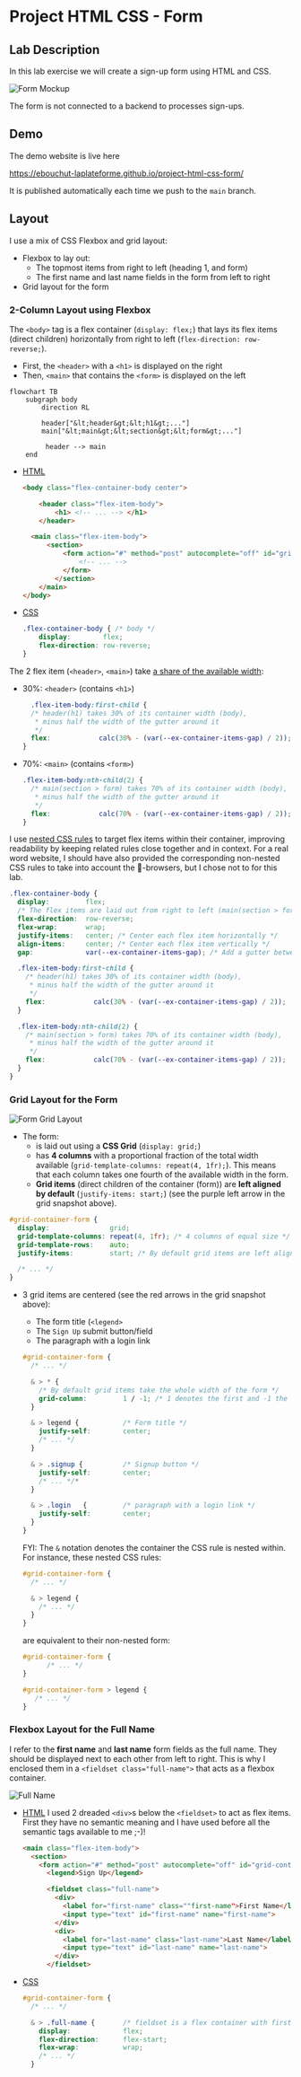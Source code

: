 # Project HTML CSS - Form

## Lab Description

In this lab exercise we will create a sign-up form using HTML and CSS.  

![Form Mockup](img/form-mockup.png)

The form is not connected to a backend to processes sign-ups.

## Demo

The demo website is live here

https://ebouchut-laplateforme.github.io/project-html-css-form/

It is published automatically each time we push to the `main` branch.

## Layout

I use a mix of CSS Flexbox and grid layout:
- Flexbox to lay out:
    -  The topmost items from right to left (heading 1, and form)
    -  The first name and last name fields in the form from left to right
- Grid layout for the form

### 2-Column Layout using Flexbox

The `<body>` tag is a flex container (`display: flex;`) that lays its flex items (direct children) horizontally from right to left (`flex-direction: row-reverse;`).

- First, the `<header>` with a `<h1>` is displayed on the right
- Then, `<main>` that contains the `<form>` is displayed on the left

```mermaid
flowchart TB
    subgraph body
        direction RL

        header["&lt;header&gt;&lt;h1&gt;..."]
        main["&lt;main&gt;&lt;section&gt;&lt;form&gt;..."]

         header --> main
    end
```

- [HTML](https://github.com/ebouchut-laplateforme/project-html-css-form/blob/de9aa0f95999fc959570fe675cc84a0cfab4aefc/index.html#L12-L21)
  ```html
  <body class="flex-container-body center">
  
      <header class="flex-item-body">
          <h1> <!-- ... --> </h1>
      </header>

    <main class="flex-item-body">
        <section>
            <form action="#" method="post" autocomplete="off" id="grid-container-form">
                <!-- ... -->
            </form>
          </section>
      </main>
  </body>
  ```
- [CSS](https://github.com/ebouchut-laplateforme/project-html-css-form/blob/de9aa0f95999fc959570fe675cc84a0cfab4aefc/css/styles.css#L76-L78)
  ```css
  .flex-container-body { /* body */
      display:        flex;
      flex-direction: row-reverse;
  }
  ```

The 2 flex item (`<header>`, `<main>`) take [a share of the available width](https://github.com/ebouchut-laplateforme/project-html-css-form/blob/de9aa0f95999fc959570fe675cc84a0cfab4aefc/css/styles.css#L84C4-L96):
- 30%: `<header>` (contains `<h1>`)  
  ```css
    .flex-item-body:first-child {
    /* header(h1) takes 30% of its container width (body),
     * minus half the width of the gutter around it
     */
    flex:            calc(30% - (var(--ex-container-items-gap) / 2));
  }
  ```
- 70%: `<main>`   (contains  `<form>`)
  ```css
  .flex-item-body:nth-child(2) {
    /* main(section > form) takes 70% of its container width (body),
     * minus half the width of the gutter around it
     */
    flex:            calc(70% - (var(--ex-container-items-gap) / 2));
  }
  ```

I use [nested CSS rules](https://developer.mozilla.org/en-US/docs/Web/CSS/CSS_nesting/Using_CSS_nesting) to target flex items within their container, improving readability by keeping related rules close together and in context. For a real word website, I should have also provided the corresponding non-nested CSS rules to take into account the 🦕-browsers, but I chose not to for this lab.

```css
.flex-container-body {
  display:         flex;
  /* The flex items are laid out from right to left (main(section > form) ← header(h1)  */
  flex-direction:  row-reverse;
  flex-wrap:       wrap;
  justify-items:   center; /* Center each flex item horizontally */
  align-items:     center; /* Center each flex item vertically */
  gap:             var(--ex-container-items-gap); /* Add a gutter between the flex items */

  .flex-item-body:first-child {
    /* header(h1) takes 30% of its container width (body),
     * minus half the width of the gutter around it
     */
    flex:            calc(30% - (var(--ex-container-items-gap) / 2));
  }

  .flex-item-body:nth-child(2) {
    /* main(section > form) takes 70% of its container width (body),
     * minus half the width of the gutter around it
     */
    flex:            calc(70% - (var(--ex-container-items-gap) / 2));
  }
}
```

### Grid Layout for the Form

![Form Grid Layout](img/form-grid.png)

- The form:
    - is laid out using a **CSS Grid** (`display: grid;`)
     - has **4 columns** with a proportional fraction of the total width available (`grid-template-columns: repeat(4, 1fr);`). This means that each column takes one fourth of the available width in the form.
    - **Grid items** (direct children of the container (form)) are **left aligned by default** (`justify-items: start;`) (see the purple left arrow in the grid snapshot above).

```css
#grid-container-form {
  display:               grid;
  grid-template-columns: repeat(4, 1fr); /* 4 columns of equal size */
  grid-template-rows:    auto;
  justify-items:         start; /* By default grid items are left aligned */

  /* ... */
}
````

- 3 grid items are centered (see the red arrows in the grid snapshot above):
    - The form title (`<legend>`
    - The `Sign Up` submit button/field
    - The paragraph with a login link

  ```css
  #grid-container-form {
    /* ... */

    & > * {
      /* By default grid items take the whole width of the form */
      grid-column:         1 / -1; /* 1 denotes the first and -1 the last column lines */
    }

    & > legend {           /* Form title */
      justify-self:        center;
      /* ... */
    }

    & > .signup {          /* Signup button */
      justify-self:        center;
      /* ... */*
    }

    & > .login   {         /* paragraph with a login link */
      justify-self:        center;
    }
  }
  ```
  FYI: The `&` notation denotes the container the CSS rule is nested within.  
  For instance, these nested CSS rules:
  ```css
  #grid-container-form {
    /* ... */

    & > legend {
      /* ... */
    }
  }
  ```
  are equivalent to their non-nested form:
  ```css
  #grid-container-form {
        /* ... */
  }

  #grid-container-form > legend {
     /* ... */
  }
  ```

### Flexbox Layout for the Full Name

I refer to the **first name** and **last name** form fields as the full name.
They should be displayed next to each other from left to right.
This is why I enclosed them in a `<fieldset class="full-name">` that acts as a flexbox container.

![Full Name](img/full-name-flexbox.png)

- [HTML](https://github.com/ebouchut-laplateforme/project-html-css-form/blob/de9aa0f95999fc959570fe675cc84a0cfab4aefc/index.html#L24-L33)
  I used 2 dreaded `<div>`s below the `<fieldset>` to act as flex items. First they have no semantic meaning and I have used before all the semantic tags available to me ;-)!
  ```html
  <main class="flex-item-body">
    <section>
      <form action="#" method="post" autocomplete="off" id="grid-container-form">
        <legend>Sign Up</legend>

        <fieldset class="full-name">
          <div>
            <label for="first-name" class=""first-name">First Name</label>
            <input type="text" id="first-name" name="first-name">
          </div>
          <div>
            <label for="last-name" class="last-name">Last Name</label>
            <input type="text" id="last-name" name="last-name">
          </div>
        </fieldset>
  ```
- [CSS](https://github.com/ebouchut-laplateforme/project-html-css-form/blob/de9aa0f95999fc959570fe675cc84a0cfab4aefc/css/styles.css#L116-L118)
  ```css
  #grid-container-form {
    /* ... */

    & > .full-name {       /* fieldset is a flex container with first-name and last-name  */
      display:             flex;
      flex-direction:      flex-start;
      flex-wrap:           wrap;
      /* ... */
    }
  ```

